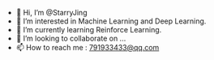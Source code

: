 - 👋 Hi, I’m @StarryJing
- 👀 I’m interested in Machine Learning and Deep Learning.
- 🌱 I’m currently learning Reinforce Learning.
- 💞️ I’m looking to collaborate on ...
- 📫 How to reach me : 791933433@qq.com

<!---
StarryJing/StarryJing is a ✨ special ✨ repository because its `README.md` (this file) appears on your GitHub profile.
You can click the Preview link to take a look at your changes.
--->
